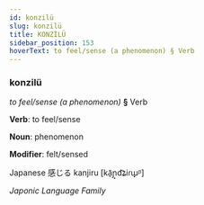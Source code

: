 ```yaml
---
id: konzilü
slug: konzilü
title: KONZİLÜ
sidebar_position: 153
hoverText: to feel/sense (a phenomenon) § Verb
---
```


### konzilü

*to feel/sense (a phenomenon)* **§** Verb

**Verb**: to feel/sense

**Noun**: phenomenon

**Modifier**: felt/sensed

Japanese 感じる kanjiru [kã̠ɲ̟d͡ʑiɾɯ̟ᵝ]

*Japonic Language Family*